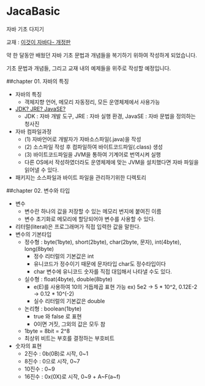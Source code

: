# JacaBasic
자바 기초 다지기

교재 : [이것이 자바다- 개정판](https://www.google.co.kr/books/edition/%EC%9D%B4%EA%B2%83%EC%9D%B4_%EC%9E%90%EB%B0%94%EB%8B%A4_%EA%B0%9C%EC%A0%95%ED%8C%90/SLWGEAAAQBAJ?hl=ko&gbpv=0)

약 한 달동안 배웠던 자바 기초 문법과 개념들을 복기하기 위하여 작성하게 되었습니다.

기초 문법과 개념들, 그리고 교재 내의 예제들을 위주로 작성할 예정입니다. 

##chapter 01. 자바의 특징
- 자바의 특징
    - 객체지향 언어, 메모리 자동정리, 모든 운영체제에서 사용가능
- [JDK? JRE? JavaSE?](https://jindream6128.tistory.com/54)
    - JDK : 자바 개발 도구, JRE : 자바 실행 환경, JavaSE : 자바 문법을 정의하는 청사진
- 자바 컴파일과정
    - (1) 자바언어로 개발자가 자바소스파일(.java)을 작성
    - (2) 소스파일 작성 후 컴파일하여 바이트코드파일(.class) 생성
    - (3) 바이트코드파일을 JVM을 통하여 기계어로 번역시켜 실행
    - 다른 OS에서 작성하였더라도 운영체제에 맞는 JVM을 설치했다면 자바 파일을 읽어낼 수 있다.
- 패키지는 소스파일과 바이트 파일을 관리하기위한 디렉토리

##chapter 02. 변수와 타입
- 변수
    - 변수란 하나의 값을 저장할 수 있는 메모리 번지에 붙여진 이름
    - 변수 초기화로 메모리에 할당되어야 변수를 사용할 수 있다.
- 리터럴(literal)은 프로그래머가 직접 입력한 값을 말한다.
- 변수의 기본타입
    - 정수형 : byte(1byte), short(2byte), char(2byte, 문자), int(4byte), long(8byte)
        - 정수 리터럴의 기본값은 int
        - 유니코드가 정수이기 때문에 문자타입 char도 정수타입이다
        - char 변수에 유니코드 숫자를 직접 대입해서 나타낼 수도 있다.
    - 실수형 : float(4byte), double(8byte)
        - e(E)를 사용하여 10의 거듭제곱 표현 가능 ex) 5e2 -> 5 * 10^2, 0.12E-2 -> 0.12 * 10^(-2)
        - 실수 리터럴의 기본값은 double
    - 논리형 : boolean(1byte)
        - true 와 false 로 표현
        - 0이면 거짓, 그외의 값은 모두 참
    - 1byte = 8bit = 2^8
    - 최상위 비트는 부호를 결정하는 부호비트
- 숫자의 표현
    - 2진수 : 0b(0B)로 시작, 0~1
    - 8진수 : 0으로 시작, 0~7
    - 10진수 : 0~9
    - 16진수 : 0x(0X)로 시작, 0~9 + A~F(a~f)